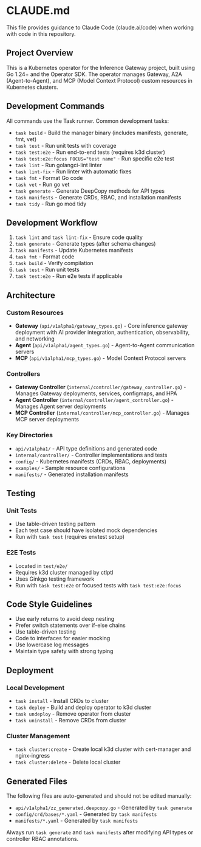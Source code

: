 # CLAUDE.md

This file provides guidance to Claude Code (claude.ai/code) when working with code in this repository.

## Project Overview

This is a Kubernetes operator for the Inference Gateway project, built using Go 1.24+ and the Operator SDK. The operator manages Gateway, A2A (Agent-to-Agent), and MCP (Model Context Protocol) custom resources in Kubernetes clusters.

## Development Commands

All commands use the Task runner. Common development tasks:

- `task build` - Build the manager binary (includes manifests, generate, fmt, vet)
- `task test` - Run unit tests with coverage
- `task test:e2e` - Run end-to-end tests (requires k3d cluster)
- `task test:e2e:focus FOCUS="test name"` - Run specific e2e test
- `task lint` - Run golangci-lint linter
- `task lint-fix` - Run linter with automatic fixes
- `task fmt` - Format Go code
- `task vet` - Run go vet
- `task generate` - Generate DeepCopy methods for API types
- `task manifests` - Generate CRDs, RBAC, and installation manifests
- `task tidy` - Run go mod tidy

## Development Workflow

1. `task lint` and `task lint-fix` - Ensure code quality
2. `task generate` - Generate types (after schema changes)
3. `task manifests` - Update Kubernetes manifests
4. `task fmt` - Format code
5. `task build` - Verify compilation
6. `task test` - Run unit tests
7. `task test:e2e` - Run e2e tests if applicable

## Architecture

### Custom Resources

- **Gateway** (`api/v1alpha1/gateway_types.go`) - Core inference gateway deployment with AI provider integration, authentication, observability, and networking
- **Agent** (`api/v1alpha1/agent_types.go`) - Agent-to-Agent communication servers
- **MCP** (`api/v1alpha1/mcp_types.go`) - Model Context Protocol servers

### Controllers

- **Gateway Controller** (`internal/controller/gateway_controller.go`) - Manages Gateway deployments, services, configmaps, and HPA
- **Agent Controller** (`internal/controller/agent_controller.go`) - Manages Agent server deployments
- **MCP Controller** (`internal/controller/mcp_controller.go`) - Manages MCP server deployments

### Key Directories

- `api/v1alpha1/` - API type definitions and generated code
- `internal/controller/` - Controller implementations and tests
- `config/` - Kubernetes manifests (CRDs, RBAC, deployments)
- `examples/` - Sample resource configurations
- `manifests/` - Generated installation manifests

## Testing

### Unit Tests

- Use table-driven testing pattern
- Each test case should have isolated mock dependencies
- Run with `task test` (requires envtest setup)

### E2E Tests

- Located in `test/e2e/`
- Requires k3d cluster managed by ctlptl
- Uses Ginkgo testing framework
- Run with `task test:e2e` or focused tests with `task test:e2e:focus`

## Code Style Guidelines

- Use early returns to avoid deep nesting
- Prefer switch statements over if-else chains
- Use table-driven testing
- Code to interfaces for easier mocking
- Use lowercase log messages
- Maintain type safety with strong typing

## Deployment

### Local Development

- `task install` - Install CRDs to cluster
- `task deploy` - Build and deploy operator to k3d cluster
- `task undeploy` - Remove operator from cluster
- `task uninstall` - Remove CRDs from cluster

### Cluster Management

- `task cluster:create` - Create local k3d cluster with cert-manager and nginx-ingress
- `task cluster:delete` - Delete local cluster

## Generated Files

The following files are auto-generated and should not be edited manually:

- `api/v1alpha1/zz_generated.deepcopy.go` - Generated by `task generate`
- `config/crd/bases/*.yaml` - Generated by `task manifests`
- `manifests/*.yaml` - Generated by `task manifests`

Always run `task generate` and `task manifests` after modifying API types or controller RBAC annotations.
